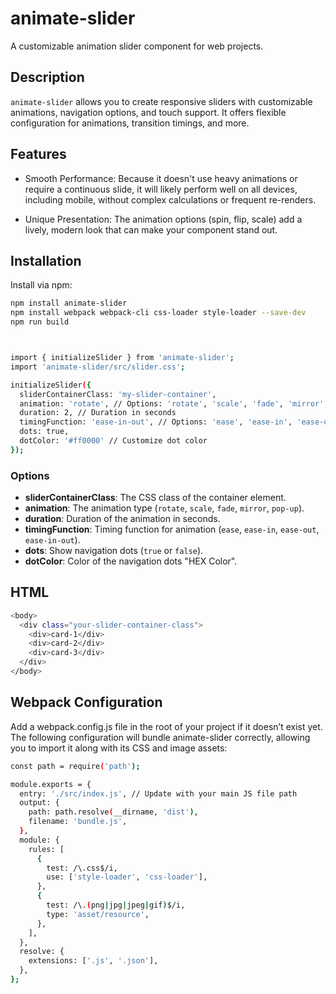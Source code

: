# animate-slider

A customizable animation slider component for web projects.

## Description

`animate-slider` allows you to create responsive sliders with customizable animations, navigation options, and touch support. It offers flexible configuration for animations, transition timings, and more.

## Features

- Smooth Performance: Because it doesn't use heavy animations or require a continuous slide, it will likely perform well on all devices, including mobile, without complex calculations or frequent re-renders.

- Unique Presentation: The animation options (spin, flip, scale) add a lively, modern look that can make your component stand out.

## Installation

Install via npm:

```bash
npm install animate-slider
npm install webpack webpack-cli css-loader style-loader --save-dev
npm run build



import { initializeSlider } from 'animate-slider';
import 'animate-slider/src/slider.css';

initializeSlider({
  sliderContainerClass: 'my-slider-container',
  animation: 'rotate', // Options: 'rotate', 'scale', 'fade', 'mirror', 'pop-up'
  duration: 2, // Duration in seconds
  timingFunction: 'ease-in-out', // Options: 'ease', 'ease-in', 'ease-out', 'ease-in-out'
  dots: true,
  dotColor: '#ff0000' // Customize dot color
});
```

### Options

- **sliderContainerClass**: The CSS class of the container element.
- **animation**: The animation type (`rotate`, `scale`, `fade`, `mirror`, `pop-up`).
- **duration**: Duration of the animation in seconds.
- **timingFunction**: Timing function for animation (`ease`, `ease-in`, `ease-out`, `ease-in-out`).
- **dots**: Show navigation dots (`true` or `false`).
- **dotColor**: Color of the navigation dots "HEX Color".

## HTML

```bash
<body>
  <div class="your-slider-container-class">
    <div>card-1</div>
    <div>card-2</div>
    <div>card-3</div>
  </div>
</body>
```

## Webpack Configuration
Add a webpack.config.js file in the root of your project if it doesn’t exist yet. The following configuration will bundle animate-slider correctly, allowing you to import it along with its CSS and image assets:

```bash
const path = require('path');

module.exports = {
  entry: './src/index.js', // Update with your main JS file path
  output: {
    path: path.resolve(__dirname, 'dist'),
    filename: 'bundle.js',
  },
  module: {
    rules: [
      {
        test: /\.css$/i,
        use: ['style-loader', 'css-loader'],
      },
      {
        test: /\.(png|jpg|jpeg|gif)$/i,
        type: 'asset/resource',
      },
    ],
  },
  resolve: {
    extensions: ['.js', '.json'],
  },
};
```

